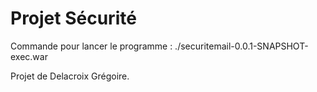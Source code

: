 # Projet Sécurité

Commande pour lancer le programme : ./securitemail-0.0.1-SNAPSHOT-exec.war

Projet de Delacroix Grégoire.
